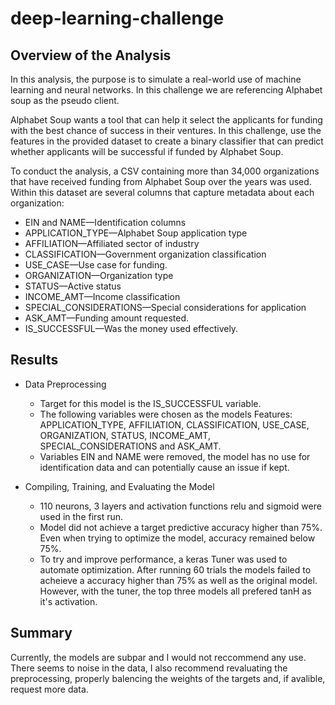 # deep-learning-challenge


## Overview of the Analysis
In this analysis, the purpose is to simulate a real-world use of machine learning and neural networks. In this challenge we are referencing Alphabet soup as the pseudo client.

Alphabet Soup wants a tool that can help it select the applicants for funding with the best chance of success in their ventures. In this challenge, use the features in the provided dataset to create a binary classifier that can predict whether applicants will be successful if funded by Alphabet Soup.

To conduct the analysis, a CSV containing more than 34,000 organizations that have received funding from Alphabet Soup over the years was used. Within this dataset are several columns that capture metadata about each organization:
* EIN and NAME—Identification columns
* APPLICATION_TYPE—Alphabet Soup application type
* AFFILIATION—Affiliated sector of industry
* CLASSIFICATION—Government organization classification
* USE_CASE—Use case for funding.
* ORGANIZATION—Organization type
* STATUS—Active status
* INCOME_AMT—Income classification
* SPECIAL_CONSIDERATIONS—Special considerations for application
* ASK_AMT—Funding amount requested.
* IS_SUCCESSFUL—Was the money used effectively.


## Results
* Data Preprocessing
	* Target for this model is the IS_SUCCESSFUL variable.
	* The following variables were chosen as the models Features: APPLICATION_TYPE, AFFILIATION, CLASSIFICATION, USE_CASE,           ORGANIZATION, STATUS, INCOME_AMT, SPECIAL_CONSIDERATIONS and ASK_AMT.
    * Variables EIN and NAME were removed, the model has no use for identification data and can potentially cause an issue if        kept.

* Compiling, Training, and Evaluating the Model
    * 110 neurons, 3 layers and activation functions relu and sigmoid were used in the first run. 
    * Model did not achieve a target predictive accuracy higher than 75%. Even when trying to optimize the model, accuracy           remained below 75%.
    * To try and improve performance, a keras Tuner was used to automate optimization. After running 60 trials the models failed to acheieve a accuracy higher than 75% as well as the original model. However, with the tuner, the top three models all prefered tanH as it's activation.
 
      
## Summary

Currently, the models are subpar and I would not reccommend any use. There seems to noise in the data, I also recommend revaluating the preprocessing, properly balencing the weights of the targets and, if avalible, request more data.

